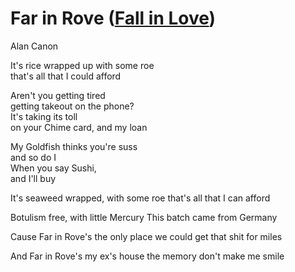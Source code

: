 # Far in Rove ([Fall in Love](../FallInLove.md))
Alan Canon

It's rice wrapped up with some roe  
that's all that I could afford  

Aren't you getting tired  
getting takeout on the phone?  
It's taking its toll  
on your Chime card, and my loan  

My Goldfish thinks you're suss   
and so do I  
When you say Sushi,  
and I'll buy  

It's seaweed wrapped, with some roe
that's all that I can afford

Botulism free, with little Mercury
This batch came from Germany 

Cause Far in Rove's the only place
we could get that shit for miles

And Far in Rove's my ex's house
the memory don't make me smile





